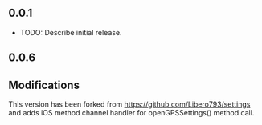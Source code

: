 ## 0.0.1

* TODO: Describe initial release.

## 0.0.6

## Modifications

This version has been forked from https://github.com/Libero793/settings and adds iOS method channel handler for openGPSSettings() method call.